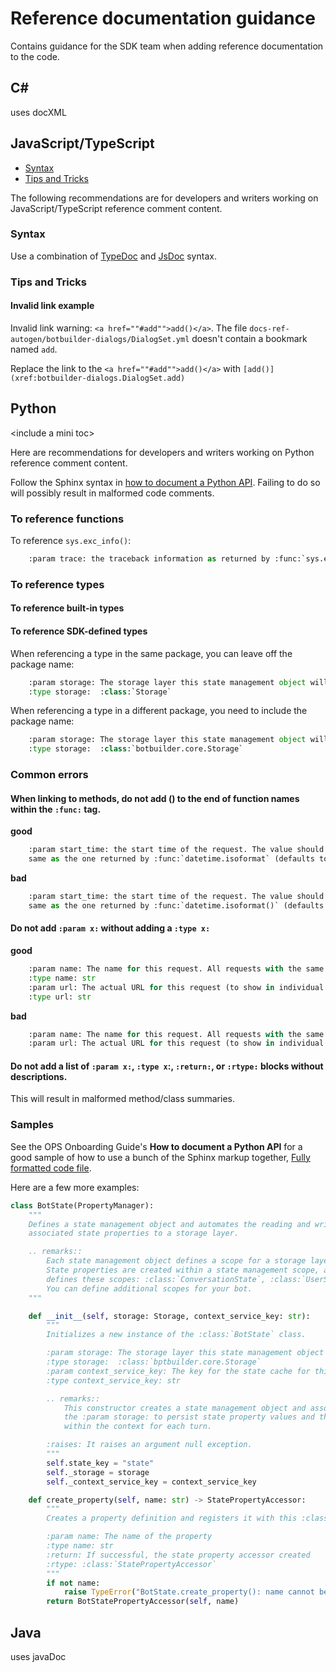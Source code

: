 # Reference documentation guidance

Contains guidance for the SDK team when adding reference documentation to the code.

## C\#

uses docXML

## JavaScript/TypeScript

- [Syntax](#syntax)
- [Tips and Tricks](#tips-and-tricks)


The following recommendations are for developers and writers working on JavaScript/TypeScript reference comment content.

### Syntax

Use a combination of [TypeDoc](http://typedoc.org/guides/doccomments/) and [JsDoc](https://jsdoc.app/) syntax.



### Tips and Tricks

#### Invalid link example

Invalid link warning: `<a href=""#add"">add()</a>`. The file `docs-ref-autogen/botbuilder-dialogs/DialogSet.yml` doesn't contain a bookmark named `add`.

Replace the link to the `<a href=""#add"">add()</a>` with
`[add()](xref:botbuilder-dialogs.DialogSet.add)`




## Python

\<include a mini toc>

Here are recommendations for developers and writers working on Python reference comment content.

Follow the Sphinx syntax in [how to document a Python API](https://review.docs.microsoft.com/help/onboard/admin/reference/python/documenting-api). Failing to do so will possibly result in malformed code comments.

### To reference functions

To reference `sys.exc_info()`:
~~~python
    :param trace: the traceback information as returned by :func:`sys.exc_info`.
~~~

### To reference types

#### To reference built-in types

#### To reference SDK-defined types

When referencing a type in the same package, you can leave off the package name:
~~~python
    :param storage: The storage layer this state management object will use to store and retrieve state
    :type storage:  :class:`Storage`
~~~

When referencing a type in a different package, you need to include the package name:
~~~python
    :param storage: The storage layer this state management object will use to store and retrieve state
    :type storage:  :class:`botbuilder.core.Storage`
~~~

### Common errors

#### When linking to methods, do not add () to the end of function names within the `:func:` tag.

**good**
~~~python
    :param start_time: the start time of the request. The value should look the
    same as the one returned by :func:`datetime.isoformat` (defaults to: None)
~~~

**bad**
~~~python
    :param start_time: the start time of the request. The value should look the
    same as the one returned by :func:`datetime.isoformat()` (defaults to: None)
~~~

#### Do not add `:param x:` without adding a `:type x:`

**good**
~~~python
    :param name: The name for this request. All requests with the same name will be grouped together.
    :type name: str
    :param url: The actual URL for this request (to show in individual request instances).
    :type url: str
~~~
**bad**
~~~python
    :param name: The name for this request. All requests with the same name will be grouped together.
    :param url: The actual URL for this request (to show in individual request instances).
~~~

#### Do not add a list of `:param x:`, `:type x`:, `:return:`, or `:rtype:` blocks without descriptions.

  This will result in malformed method/class summaries.

### Samples

See the OPS Onboarding Guide's **How to document a Python API** for a good sample of how to use a bunch of the Sphinx markup together, [Fully formatted code file](https://review.docs.microsoft.com/en-us/help/onboard/admin/reference/python/documenting-api?branch=master#fully-formatted-code-file).

Here are a few more examples:

~~~python
class BotState(PropertyManager):
    """
    Defines a state management object and automates the reading and writing of
    associated state properties to a storage layer.

    .. remarks::
        Each state management object defines a scope for a storage layer.
        State properties are created within a state management scope, and the Bot Framework
        defines these scopes: :class:`ConversationState`, :class:`UserState`, and :class:`PrivateConversationState`.
        You can define additional scopes for your bot.
    """
~~~
~~~python
    def __init__(self, storage: Storage, context_service_key: str):
        """
        Initializes a new instance of the :class:`BotState` class.

        :param storage: The storage layer this state management object will use to store and retrieve state
        :type storage:  :class:`bptbuilder.core.Storage`
        :param context_service_key: The key for the state cache for this :class:`BotState`
        :type context_service_key: str

        .. remarks::
            This constructor creates a state management object and associated scope. The object uses
            the :param storage: to persist state property values and the :param context_service_key: to cache state
            within the context for each turn.

        :raises: It raises an argument null exception.
        """
        self.state_key = "state"
        self._storage = storage
        self._context_service_key = context_service_key
~~~
~~~python
    def create_property(self, name: str) -> StatePropertyAccessor:
        """
        Creates a property definition and registers it with this :class:`BotState`.

        :param name: The name of the property
        :type name: str
        :return: If successful, the state property accessor created
        :rtype: :class:`StatePropertyAccessor`
        """
        if not name:
            raise TypeError("BotState.create_property(): name cannot be None or empty.")
        return BotStatePropertyAccessor(self, name)
~~~

## Java

uses javaDoc